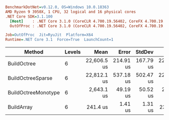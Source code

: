 ``` ini

BenchmarkDotNet=v0.12.0, OS=Windows 10.0.18363
AMD Ryzen 9 3950X, 1 CPU, 32 logical and 16 physical cores
.NET Core SDK=3.1.100
  [Host]    : .NET Core 3.1.0 (CoreCLR 4.700.19.56402, CoreFX 4.700.19.56404), X64 RyuJIT
  OutOfProc : .NET Core 3.1.0 (CoreCLR 4.700.19.56402, CoreFX 4.700.19.56404), X64 RyuJIT

Job=OutOfProc  Jit=RyuJit  Platform=X64  
Runtime=.NET Core 3.1  Force=True  LaunchCount=1  

```
|              Method | Levels |        Mean |     Error |    StdDev |         Min |         Max |      Median |         P95 |         P90 | Iterations |     Op/s | Ratio | RatioSD | Baseline |     Gen 0 |     Gen 1 |    Gen 2 | Allocated | TotalIssues/Op | BranchInstructions/Op | BranchMispredictions/Op |
|-------------------- |------- |------------:|----------:|----------:|------------:|------------:|------------:|------------:|------------:|-----------:|---------:|------:|--------:|--------- |----------:|----------:|---------:|----------:|---------------:|----------------------:|------------------------:|
|         BuildOctree |      6 | 22,606.5 us | 214.91 us | 167.79 us | 22,345.6 us | 22,886.5 us | 22,614.4 us | 22,826.8 us | 22,777.0 us |      12.00 |    44.24 | 93.66 |    0.76 |       No | 2062.5000 | 1156.2500 | 281.2500 |  15.67 MB |     43,319,504 |            16,803,535 |                 239,397 |
|   BuildOctreeSparse |      6 | 22,812.1 us | 537.18 us | 502.47 us | 22,218.3 us | 24,069.8 us | 22,800.5 us | 23,702.4 us | 23,371.4 us |      15.00 |    43.84 | 94.49 |    1.89 |       No | 2000.0000 | 1093.7500 | 218.7500 |  14.89 MB |     45,426,232 |            16,883,513 |                 324,477 |
| BuildOctreeMonotype |      6 |  2,643.1 us |  49.19 us |  50.52 us |  2,526.0 us |  2,739.1 us |  2,650.5 us |  2,697.7 us |  2,683.2 us |      17.00 |   378.35 | 10.94 |    0.24 |       No | 1824.2188 |   11.7188 |        - |  14.57 MB |      7,687,145 |             3,660,754 |                  41,120 |
|          BuildArray |      6 |    241.4 us |   1.41 us |   1.31 us |    237.9 us |    243.1 us |    241.6 us |    243.0 us |    242.9 us |      15.00 | 4,142.36 |  1.00 |    0.00 |      Yes |  199.9512 |  199.9512 | 199.9512 |      1 MB |        467,946 |               199,304 |                   2,303 |
